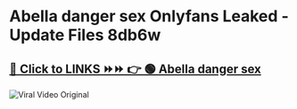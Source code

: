 
 # Abella danger sex Onlyfans Leaked - Update Files 8db6w

## <h2><a href="https://clipsfans.com/Abella_danger_sex&ref=git">🔗 Click to LINKS ⏩⏩ 👉 🟢 Abella danger sex </a></h2>

<a href="https://clipsfans.com/Abella_danger_sex&ref=git" rel="nofollow" data-target="animated-image.originalLink"><img src="https://i.ibb.co.com/xMMVF88/686577567.gif" alt="Viral Video Original" style="max-width: 100%; display: inline-block;" data-target="animated-image.originalImage"></a>

